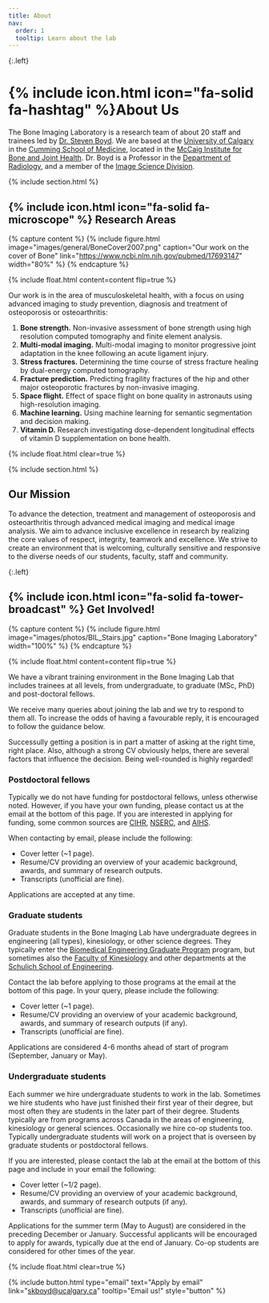 ```yaml
---
title: About
nav:
  order: 1
  tooltip: Learn about the lab
---
```

{:.left}
# {% include icon.html icon="fa-solid fa-hashtag" %}About Us

The Bone Imaging Laboratory is a research team of about 20 staff and trainees led by [Dr. Steven Boyd](/members/steven-boyd.html). 
We are based at the 
[University of Calgary](https://www.ucalgary.ca) in the 
[Cumming School of Medicine](https://cumming.ucalgary.ca), located in the 
[McCaig Institute for Bone and Joint Health](https://mccaig.ucalgary.ca). Dr. Boyd is a Professor in the 
[Department of Radiology](https://cumming.ucalgary.ca/departments/radiology/home), and a member of the 
[Image Science Division](https://cumming.ucalgary.ca/departments/radiology/division/image-science).

{% include section.html %}

## {% include icon.html icon="fa-solid fa-microscope" %} Research Areas

{% capture content %}
  {%
    include figure.html
    image="images/general/BoneCover2007.png"
    caption="Our work on the cover of Bone"
    link="https://www.ncbi.nlm.nih.gov/pubmed/17693147"
    width="80%"
  %}
{% endcapture %}

{%
  include float.html
  content=content
  flip=true
%}

Our work is in the area of musculoskeletal health, with a focus on using advanced imaging to 
study prevention, diagnosis and treatment of osteoporosis or osteoarthritis:

1. **Bone strength.** Non-invasive assessment of bone strength using high resolution computed 
tomography and finite element analysis.
2. **Multi-modal imaging.** Multi-modal imaging to monitor progressive joint adaptation in the 
knee following an acute ligament injury.
3. **Stress fractures.** Determining the time course of stress fracture healing by dual-energy 
computed tomography.
4. **Fracture prediction.** Predicting fragility fractures of the hip and other major osteoporotic 
fractures by non-invasive imaging.
5. **Space flight.** Effect of space flight on bone quality in astronauts using high-resolution 
imaging.
6. **Machine learning.** Using machine learning for semantic segmentation and decision making.
7. **Vitamin D.** Research investigating dose-dependent longitudinal effects of vitamin D 
supplementation on bone health.

<!-- {% include list.html component="card" data="projects" filters="group: featured" %} -->
{% include float.html clear=true %}

{% include section.html %}

## Our Mission
To advance the detection, treatment and management of osteoporosis and osteoarthritis through 
advanced medical imaging and medical image analysis. We aim to advance inclusive excellence in 
research by realizing the core values of respect, integrity, teamwork and excellence. We strive 
to create an environment that is welcoming, culturally sensitive and responsive to the diverse 
needs of our students, faculty, staff and community.

{:.left}
##  {% include icon.html icon="fa-solid fa-tower-broadcast" %} Get Involved!

{% capture content %}
  {%
    include figure.html
    image="images/photos/BIL_Stairs.jpg"
    caption="Bone Imaging Laboratory"
    width="100%"
  %}
{% endcapture %}

{%
  include float.html
  content=content
  flip=true
%}

We have a vibrant training environment in the Bone Imaging Lab that includes trainees at all
levels, from undergraduate, to graduate (MSc, PhD) and post-doctoral fellows.

We receive many queries about joining the lab and we try to respond to them all. To
increase the odds of having a favourable reply, it is encouraged to follow the guidance below.

Successully getting a position is in part a matter of asking at the right time, right place. 
Also, although a strong CV obviously helps, there are several factors that influence the decision. 
Being well-rounded is highly regarded!

### Postdoctoral fellows

Typically we do not have funding for postdoctoral fellows, unless otherwise noted. However, if you
have your own funding, please contact us at the email at the bottom of this page. If you are interested
in applying for funding, some common sources are [CIHR](https://cihr-irsc.gc.ca/e/193.html), 
[NSERC](https://www.nserc-crsng.gc.ca/index_eng.asp), and [AIHS](https://albertainnovates.ca).

When contacting by email, please include the following:

- Cover letter (~1 page).
- Resume/CV providing an overview of your academic background, awards, and summary of research outputs.
- Transcripts (unofficial are fine).

Applications are accepted at any time.

### Graduate students

Graduate students in the Bone Imaging Lab have undergraduate degrees in engineering (all types), kinesiology, or 
other science degrees. They typically enter the [Biomedical Engineering Graduate Program](https://schulich.ucalgary.ca/biomedical/programs/graduate) program, 
but sometimes also the [Faculty of Kinesiology](https://kinesiology.ucalgary.ca/current-students/graduates/doctor-philosophy) 
and other departments at the [Schulich School of Engineering](https://schulich.ucalgary.ca).

Contact the lab before applying to those programs at the email at the bottom of this page.
In your query, please include the following:

- Cover letter (~1 page).
- Resume/CV providing an overview of your academic background, awards, and summary of research outputs (if any).
- Transcripts (unofficial are fine).

Applications are considered 4-6 months ahead of start of program (September, January or May).

### Undergraduate students

Each summer we hire undergraduate students to work in the lab. Sometimes we hire students who have
just finished their first year of their degree, but most often they are students in the later part
of their degree. Students typically are from programs across Canada in the areas of engineering, 
kinesiology or general sciences. Occasionally we hire co-op students too.
Typically undergraduate students will work on a project that is overseen by graduate students or 
postdoctoral fellows. 

If you are interested, please contact the lab at the email at the bottom of this page and include in your
email the following:

- Cover letter (~1/2 page).
- Resume/CV providing an overview of your academic background, awards, and summary of research outputs (if any).
- Transcripts (unofficial are fine).

Applications for the summer term (May to August) are considered in the preceding December or January.
Successful applicants will be encouraged to apply for awards, typically due at the end of January. 
Co-op students are considered for other times of the year.

{% include float.html clear=true %}


{% 
  include button.html 
  type="email"
  text="Apply by email"
  link="skboyd@ucalgary.ca" 
  tooltip="Email us!"
  style="button" 
%}

